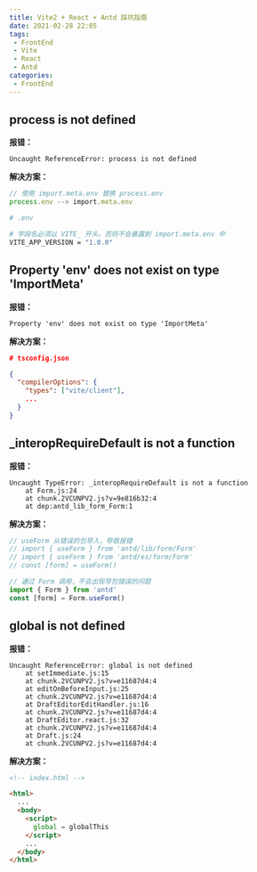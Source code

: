 ```yaml
---
title: Vite2 + React + Antd 踩坑指南
date: 2021-02-28 22:05
tags:
 - FrontEnd
 - Vite
 - React
 - Antd
categories:
 - FrontEnd
---
```


## process is not defined

**报错：**

```
Uncaught ReferenceError: process is not defined
```

**解决方案：**

```typescript
// 使用 import.meta.env 替换 process.env
process.env --> import.meta.env
```

```bash
# .env

# 字段名必须以 VITE_ 开头，否则不会暴露到 import.meta.env 中
VITE_APP_VERSION = "1.0.0"
```

## Property 'env' does not exist on type 'ImportMeta'

**报错：**

```
Property 'env' does not exist on type 'ImportMeta'
```

**解决方案：**

```json
# tsconfig.json

{
  "compilerOptions": {
    "types": ["vite/client"],
    ...
  }
}       
```

## _interopRequireDefault is not a function

**报错：**

```
Uncaught TypeError: _interopRequireDefault is not a function
    at Form.js:24
    at chunk.2VCUNPV2.js?v=9e816b32:4
    at dep:antd_lib_form_Form:1
```

**解决方案：**

```typescript
// useForm 从错误的包导入，导致报错
// import { useForm } from 'antd/lib/form/Form'
// import { useForm } from 'antd/es/form/Form'
// const [form] = useForm()

// 通过 Form 调用，不会出现导包错误的问题
import { Form } from 'antd'
const [form] = Form.useForm()
```

## global is not defined

**报错：**

```
Uncaught ReferenceError: global is not defined
    at setImmediate.js:15
    at chunk.2VCUNPV2.js?v=e11687d4:4
    at editOnBeforeInput.js:25
    at chunk.2VCUNPV2.js?v=e11687d4:4
    at DraftEditorEditHandler.js:16
    at chunk.2VCUNPV2.js?v=e11687d4:4
    at DraftEditor.react.js:32
    at chunk.2VCUNPV2.js?v=e11687d4:4
    at Draft.js:24
    at chunk.2VCUNPV2.js?v=e11687d4:4
```

**解决方案：**

```html
<!-- index.html -->

<html>
  ...
  <body>
    <script>
      global = globalThis
    </script>
    ...
  </body>
</html>
```

